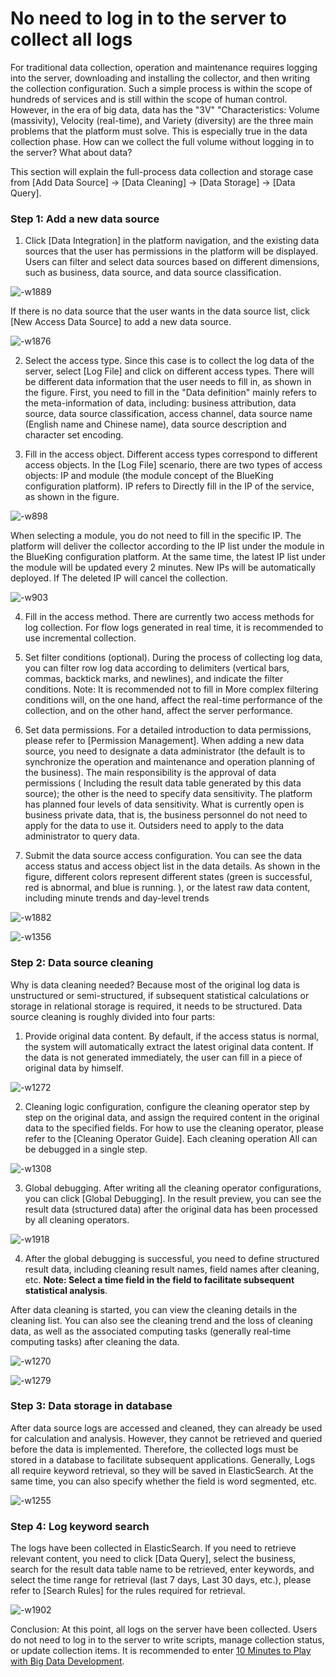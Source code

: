 # No need to log in to the server to collect all logs

For traditional data collection, operation and maintenance requires logging into the server, downloading and installing the collector, and then writing the collection configuration. Such a simple process is within the scope of hundreds of services and is still within the scope of human control. However, in the era of big data, data has the "3V" "Characteristics: Volume (massivity), Velocity (real-time), and Variety (diversity) are the three main problems that the platform must solve. This is especially true in the data collection phase. How can we collect the full volume without logging in to the server? What about data?

This section will explain the full-process data collection and storage case from [Add Data Source] -> [Data Cleaning] -> [Data Storage] -> [Data Query].

### Step 1: Add a new data source

1. Click [Data Integration] in the platform navigation, and the existing data sources that the user has permissions in the platform will be displayed. Users can filter and select data sources based on different dimensions, such as business, data source, and data source classification.

![-w1889](media/15873528160989.jpg)

If there is no data source that the user wants in the data source list, click [New Access Data Source] to add a new data source.

![-w1876](media/15873539184689.jpg)


2. Select the access type. Since this case is to collect the log data of the server, select [Log File] and click on different access types. There will be different data information that the user needs to fill in, as shown in the figure. First, you need to fill in the "Data definition" mainly refers to the meta-information of data, including: business attribution, data source, data source classification, access channel, data source name (English name and Chinese name), data source description and character set encoding.

3. Fill in the access object. Different access types correspond to different access objects. In the [Log File] scenario, there are two types of access objects: IP and module (the module concept of the BlueKing configuration platform). IP refers to Directly fill in the IP of the service, as shown in the figure.

![-w898](media/15873540583004.jpg)

When selecting a module, you do not need to fill in the specific IP. The platform will deliver the collector according to the IP list under the module in the BlueKing configuration platform. At the same time, the latest IP list under the module will be updated every 2 minutes. New IPs will be automatically deployed. If The deleted IP will cancel the collection.

![-w903](media/15873541081127.jpg)


4. Fill in the access method. There are currently two access methods for log collection. For flow logs generated in real time, it is recommended to use incremental collection.

5. Set filter conditions (optional). During the process of collecting log data, you can filter row log data according to delimiters (vertical bars, commas, backtick marks, and newlines), and indicate the filter conditions. Note: It is recommended not to fill in More complex filtering conditions will, on the one hand, affect the real-time performance of the collection, and on the other hand, affect the server performance.

6. Set data permissions. For a detailed introduction to data permissions, please refer to [Permission Management]. When adding a new data source, you need to designate a data administrator (the default is to synchronize the operation and maintenance and operation planning of the business). The main responsibility is the approval of data permissions ( Including the result data table generated by this data source); the other is the need to specify data sensitivity. The platform has planned four levels of data sensitivity. What is currently open is business private data, that is, the business personnel do not need to apply for the data to use it. Outsiders need to apply to the data administrator to query data.


7. Submit the data source access configuration. You can see the data access status and access object list in the data details. As shown in the figure, different colors represent different states (green is successful, red is abnormal, and blue is running. ), or the latest raw data content, including minute trends and day-level trends

![-w1882](media/15873542701100.jpg)

![-w1356](media/15873546917208.jpg)



### Step 2: Data source cleaning

Why is data cleaning needed? Because most of the original log data is unstructured or semi-structured, if subsequent statistical calculations or storage in relational storage is required, it needs to be structured. Data source cleaning is roughly divided into four parts:

1. Provide original data content. By default, if the access status is normal, the system will automatically extract the latest original data content. If the data is not generated immediately, the user can fill in a piece of original data by himself.

![-w1272](media/15873547601837.jpg)

2. Cleaning logic configuration, configure the cleaning operator step by step on the original data, and assign the required content in the original data to the specified fields. For how to use the cleaning operator, please refer to the [Cleaning Operator Guide]. Each cleaning operation All can be debugged in a single step.

![-w1308](media/15873550124797.jpg)

3. Global debugging. After writing all the cleaning operator configurations, you can click [Global Debugging]. In the result preview, you can see the result data (structured data) after the original data has been processed by all cleaning operators.

![-w1918](media/15873552870837.jpg)

4. After the global debugging is successful, you need to define structured result data, including cleaning result names, field names after cleaning, etc. **Note: Select a time field in the field to facilitate subsequent statistical analysis**.

After data cleaning is started, you can view the cleaning details in the cleaning list. You can also see the cleaning trend and the loss of cleaning data, as well as the associated computing tasks (generally real-time computing tasks) after cleaning the data.

![-w1270](media/15873554132689.jpg)

![-w1279](media/15873554908508.jpg)

### Step 3: Data storage in database

After data source logs are accessed and cleaned, they can already be used for calculation and analysis. However, they cannot be retrieved and queried before the data is implemented. Therefore, the collected logs must be stored in a database to facilitate subsequent applications. Generally, Logs all require keyword retrieval, so they will be saved in ElasticSearch. At the same time, you can also specify whether the field is word segmented, etc.

![-w1255](media/15873642571097.jpg)

### Step 4: Log keyword search

The logs have been collected in ElasticSearch. If you need to retrieve relevant content, you need to click [Data Query], select the business, search for the result data table name to be retrieved, enter keywords, and select the time range for retrieval (last 7 days, Last 30 days, etc.), please refer to [Search Rules] for the rules required for retrieval.

![-w1902](media/15873563058512.jpg)



Conclusion: At this point, all logs on the server have been collected. Users do not need to log in to the server to write scripts, manage collection status, or update collection items. It is recommended to enter [10 Minutes to Play with Big Data Development](./dataflow.md).